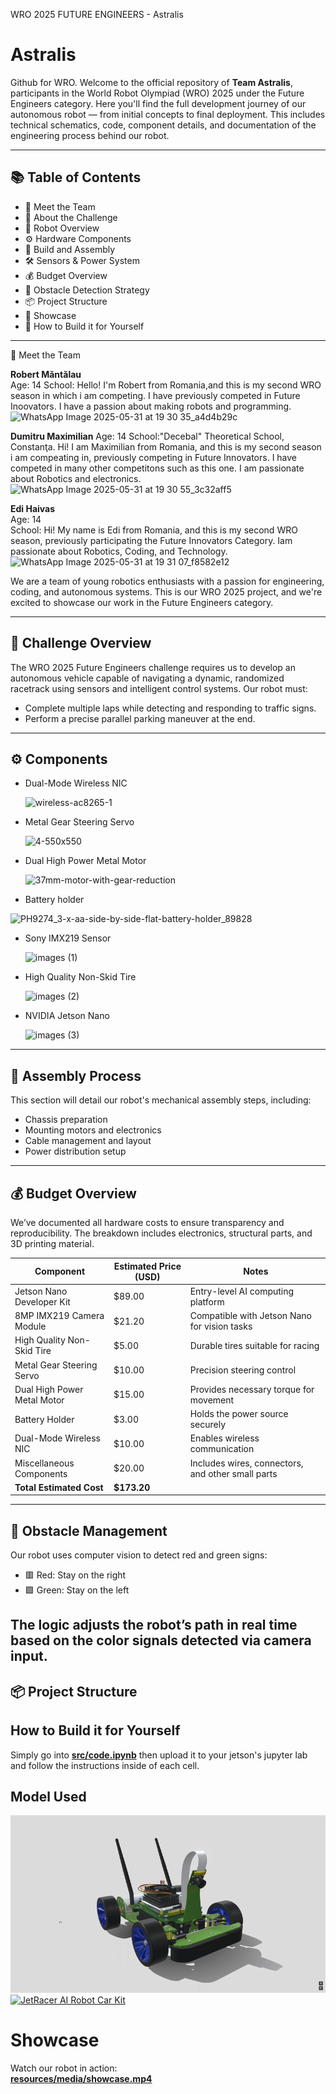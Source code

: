WRO 2025 FUTURE ENGINEERS - Astralis
# Astralis
Github for WRO.
Welcome to the official repository of **Team Astralis**, participants in the World Robot Olympiad (WRO) 2025 under the Future Engineers category.
Here you'll find the full development journey of our autonomous robot — from initial concepts to final deployment. This includes technical schematics, code,
component details, and documentation of the engineering process behind our robot.

---

## 📚 Table of Contents
- 👥 Meet the Team  
- 🎯 About the Challenge  
- 🤖 Robot Overview  
- ⚙️ Hardware Components  
- 🔧 Build and Assembly  
- 🛠️ Sensors & Power System  
- 💰 Budget Overview  
- 🛑 Obstacle Detection Strategy  
- 📦 Project Structure
- 🦅 Showcase
- 🙏 How to Build it for Yourself
---
👥 Meet the Team

**Robert Măntălau**  
Age: 14 
School:
Hello! I'm Robert from Romania,and this is my second WRO season in which i am competing. I have previously competed in Future Inoovators. I have a passion about making robots and programming.
![WhatsApp Image 2025-05-31 at 19 30 35_a4d4b29c](https://github.com/user-attachments/assets/242c249c-581c-4a54-8377-0ed21059be7d)

**Dumitru Maximilian**
Age: 14
School:"Decebal" Theoretical School, Constanţa.
Hi! I am Maximilian from Romania, and this is my second season i am compeating in, previously competing in Future Innovators.
I have competed in many other competitons such as this one. I am passionate about Robotics and electronics.
![WhatsApp Image 2025-05-31 at 19 30 55_3c32aff5](https://github.com/user-attachments/assets/1f422bd9-9257-4ad6-86b1-da500ac2f081)


**Edi Haivas**  
Age: 14  
School:
Hi! My name is Edi from Romania, and this is my second WRO season, previously participating the Future Innovators Category.
Iam passionate about Robotics, Coding, and Technology.
![WhatsApp Image 2025-05-31 at 19 31 07_f8582e12](https://github.com/user-attachments/assets/d40bfefe-6c6a-4065-89cb-2d61a35c7454)


We are a team of young robotics enthusiasts with a passion for engineering, coding, and autonomous systems. This is our WRO 2025 project,
and we're excited to showcase our work in the Future Engineers category.

---
## 🎯 Challenge Overview

The WRO 2025 Future Engineers challenge requires us to develop an autonomous vehicle capable of navigating a dynamic, randomized racetrack using sensors and intelligent control systems. Our robot must:

- Complete multiple laps while detecting and responding to traffic signs.
- Perform a precise parallel parking maneuver at the end.

---
## ⚙️ Components

- Dual-Mode Wireless NIC
  
  ![wireless-ac8265-1](https://github.com/user-attachments/assets/e4c7223c-9c9f-4dcb-8ea8-81261553a3ee)
  
- Metal Gear Steering Servo

  ![4-550x550](https://github.com/user-attachments/assets/72add62d-3f78-4788-a811-b60b9dbcb9db)
  
- Dual High Power Metal Motor
  
  ![37mm-motor-with-gear-reduction](https://github.com/user-attachments/assets/9908b2ac-a674-4da1-8981-bcae9a912c33)


- Battery holder

![PH9274_3-x-aa-side-by-side-flat-battery-holder_89828](https://github.com/user-attachments/assets/94bf3fb5-b9ff-4697-b42e-3f6cc5349dfa)

  
- Sony IMX219 Sensor

  ![images (1)](https://github.com/user-attachments/assets/f48b255c-7672-40d9-b5ab-0acbf9377cfb)

  
- High Quality Non-Skid Tire

  ![images (2)](https://github.com/user-attachments/assets/9affc216-47e9-4679-b25b-b531a57a7081)

  
- NVIDIA Jetson Nano

  ![images (3)](https://github.com/user-attachments/assets/f4f76555-1cd6-4bf2-8487-6e0c5d0eab65)



---
## 🔧 Assembly Process

This section will detail our robot's mechanical assembly steps, including:

- Chassis preparation  
- Mounting motors and electronics  
- Cable management and layout  
- Power distribution setup

---
## 💰 Budget Overview

We’ve documented all hardware costs to ensure transparency and reproducibility. The breakdown includes electronics, structural parts, and 3D printing material.

| Component                       | Estimated Price (USD) | Notes                                              |
|--------------------------------|----------------------|----------------------------------------------------|
| Jetson Nano Developer Kit       | $89.00               | Entry-level AI computing platform                   |
| 8MP IMX219 Camera Module        | $21.20               | Compatible with Jetson Nano for vision tasks        |
| High Quality Non-Skid Tire      | $5.00                | Durable tires suitable for racing                    |
| Metal Gear Steering Servo       | $10.00               | Precision steering control                            |
| Dual High Power Metal Motor     | $15.00               | Provides necessary torque for movement               |
| Battery Holder                 | $3.00                | Holds the power source securely                       |
| Dual-Mode Wireless NIC          | $10.00               | Enables wireless communication                        |
| Miscellaneous Components        | $20.00               | Includes wires, connectors, and other small parts   |
| **Total Estimated Cost**        | **$173.20**          |                                                    |

---
## 🛑 Obstacle Management

Our robot uses computer vision to detect red and green signs:

- 🟥 Red: Stay on the right
- 🟩 Green: Stay on the left

The logic adjusts the robot’s path in real time based on the color signals detected via camera input.
---
## 📦 Project Structure



## How to Build it for Yourself
Simply go into **[src/code.ipynb](src/code.ipynb)** then upload it to your jetson's jupyter lab and follow the instructions inside of each cell. 

## Model Used
![JetRacer AI Robot Car](3d/3dmodelshowcase.gif)
[![JetRacer AI Robot Car Kit](https://sketchfab.com/static/thumbnail.png)](https://sketchfab.com/3d-models/jetracer-ai-robot-car-kit-for-nvidia-jetson-a6e25e470de1425281f17aba1a721f7d)

# Showcase
Watch our robot in action:  
**[resources/media/showcase.mp4](resources/medila/showcase.mp4)**
